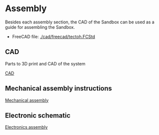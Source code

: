 # Assembly

Besides each assembly section, the CAD of the Sandbox can be used as a guide for assembling the Sandbox.

- FreeCAD file: [./cad/freecad/tectoh.FCStd](./cad/freecad/tectoh.FCStd)


## CAD

Parts to 3D print and CAD of the system 

[CAD](./cad/.)

## Mechanical assembly instructions

[Mechanical assembly](./mechanical/.)

## Electronic schematic

[Electronics assembly](./electronics/.)




